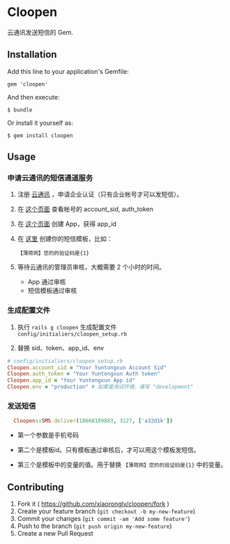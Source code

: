 # Cloopen

云通讯发送短信的 Gem.

## Installation

Add this line to your application's Gemfile:

    gem 'cloopen'

And then execute:

    $ bundle

Or install it yourself as:

    $ gem install cloopen

## Usage

### 申请云通讯的短信通道服务

1. 注册 [云通讯](http://www.yuntongxun.com) ，申请企业认证（只有企业帐号才可以发短信）。

2. 在 [这个页面](http://www.yuntongxun.com/member/main) 查看帐号的 account_sid, auth_token

3. 在 [这个页面](http://www.yuntongxun.com/member/app/view) 创建 App，获得 app_id

4. 在 [这里](http://www.yuntongxun.com/member/smsTemplate/view) 创建你的短信模板，比如：

    `【薄荷网】您的的验证码是{1}`

5. 等待云通讯的管理员审核，大概需要 2 个小时的时间。

    * App 通过审核
    * 短信模板通过审核

### 生成配置文件

1. 执行 `rails g cloopen` 生成配置文件 `config/initialiers/cloopen_setup.rb`

2. 替换 sid、token、app_id、env

```ruby
# config/initialiers/cloopen_setup.rb
Cloopen.account_sid = "Your Yuntongxun Account Sid"
Cloopen.auth_token = "Your Yuntongxun Auth token"
Cloopen.app_id = "Your Yuntongxun App id"
Cloopen.env = "production" # 如果是测试环境，填写 "development"
```


### 发送短信

```ruby
  Cloopen::SMS.deliver(18668189883, 3127, ['a32d1k'])
```
* 第一个参数是手机号码

* 第二个是模板id。只有模板通过审核后，才可以用这个模板发短信。

* 第三个是模板中的变量的值。用于替换  `【薄荷网】您的的验证码是{1}` 中的变量。


## Contributing

1. Fork it ( https://github.com/xiaoronglv/cloopen/fork )
2. Create your feature branch (`git checkout -b my-new-feature`)
3. Commit your changes (`git commit -am 'Add some feature'`)
4. Push to the branch (`git push origin my-new-feature`)
5. Create a new Pull Request
